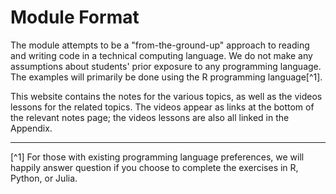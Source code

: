 # Module Format

The module attempts to be a "from-the-ground-up" approach to reading and writing code in a technical computing language. We do not make any assumptions about students' prior exposure to any programming language. The examples will primarily be done using the R programming language[^1].

This website contains the notes for the various topics, as well as the videos lessons for the related topics. The videos appear as links at the bottom of the relevant notes page; the videos lessons are also all linked in the Appendix. 

---
[^1] For those with existing programming language preferences, we will happily answer question if you choose to complete the exercises in R, Python, or Julia. 